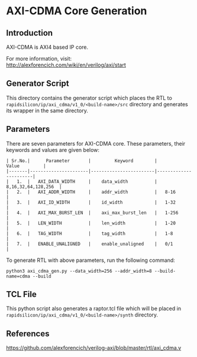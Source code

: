 # AXI-CDMA Core Generation 
## Introduction

AXI-CDMA is AXI4 based IP core.

For more information, visit: http://alexforencich.com/wiki/en/verilog/axi/start

## Generator Script
This directory contains the generator script which places the RTL to `rapidsilicon/ip/axi_cdma/v1_0/<build-name>/src` directory and generates its wrapper in the same directory. 

## Parameters
There are seven parameters for AXI-CDMA core. These parameters, their keywords and values are given below:

    | Sr.No.|      Parameter       |         Keyword        |         Value         |
    |-------|----------------------|------------------------|-----------------------|
    |   1.  |   AXI_DATA_WIDTH     |    data_width          |   8,16,32,64,128,256  |
    |   2.  |   AXI_ADDR_WIDTH     |    addr_width          |   8-16                |
    |   3.  |   AXI_ID_WIDTH       |    id_width            |   1-32                |
    |   4.  |   AXI_MAX_BURST_LEN  |    axi_max_burst_len   |   1-256               |
    |   5.  |   LEN_WIDTH          |    len_width           |   1-20                |
    |   6.  |   TAG_WIDTH          |    tag_width           |   1-8                 |
    |   7.  |   ENABLE_UNALIGNED   |    enable_unaligned    |   0/1                 |


To generate RTL with above parameters, run the following command:
```
python3 axi_cdma_gen.py --data_width=256 --addr_width=8 --build-name=cdma --build
```

## TCL File

This python script also generates a raptor.tcl file which will be placed in `rapidsilicon/ip/axi_cdma/v1_0/<build-name>/synth` directory.


## References

https://github.com/alexforencich/verilog-axi/blob/master/rtl/axi_cdma.v